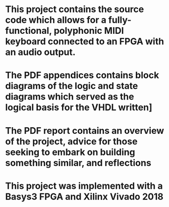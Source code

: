 # This project contains the source code which allows for a fully-functional, polyphonic MIDI keyboard connected to an FPGA with an audio output. 
# The PDF appendices contains block diagrams of the logic and state diagrams which served as the logical basis for the VHDL written]
# The PDF report contains an overview of the project, advice for those seeking to embark on building something similar, and reflections
# This project was implemented with a Basys3 FPGA and Xilinx Vivado 2018
